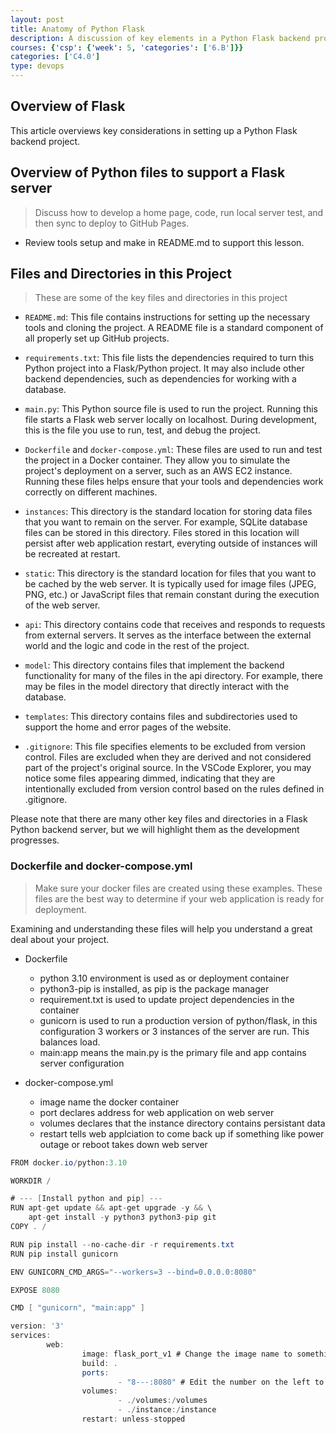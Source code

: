 ```yaml
---
layout: post
title: Anatomy of Python Flask
description: A discussion of key elements in a Python Flask backend project.  This includes preparing a project for deployment.
courses: {'csp': {'week': 5, 'categories': ['6.B']}}
categories: ['C4.0']
type: devops
---
```


## Overview of Flask
This article overviews key considerations in setting up a Python Flask backend project.

## Overview of Python files to support a Flask server
> Discuss how to develop a home page, code, run local server test, and then sync to deploy to GitHub Pages.
- Review tools setup and make in README.md to support this lesson.  

## Files and Directories in this Project
> These are some of the key files and directories in this project

- `README.md`: This file contains instructions for setting up the necessary tools and cloning the project. A README file is a standard component of all properly set up GitHub projects.

- `requirements.txt`: This file lists the dependencies required to turn this Python project into a Flask/Python project. It may also include other backend dependencies, such as dependencies for working with a database.

- `main.py`: This Python source file is used to run the project. Running this file starts a Flask web server locally on localhost. During development, this is the file you use to run, test, and debug the project.

- `Dockerfile` and `docker-compose.yml`: These files are used to run and test the project in a Docker container. They allow you to simulate the project's deployment on a server, such as an AWS EC2 instance. Running these files helps ensure that your tools and dependencies work correctly on different machines.

- `instances`: This directory is the standard location for storing data files that you want to remain on the server. For example, SQLite database files can be stored in this directory.  Files stored in this location will persist after web application restart, everyting outside of instances will be recreated at restart.

- `static`: This directory is the standard location for files that you want to be cached by the web server. It is typically used for image files (JPEG, PNG, etc.) or JavaScript files that remain constant during the execution of the web server.

- `api`: This directory contains code that receives and responds to requests from external servers. It serves as the interface between the external world and the logic and code in the rest of the project.

- `model`: This directory contains files that implement the backend functionality for many of the files in the api directory. For example, there may be files in the model directory that directly interact with the database.

- `templates`: This directory contains files and subdirectories used to support the home and error pages of the website.

- `.gitignore`: This file specifies elements to be excluded from version control. Files are excluded when they are derived and not considered part of the project's original source. In the VSCode Explorer, you may notice some files appearing dimmed, indicating that they are intentionally excluded from version control based on the rules defined in .gitignore.

Please note that there are many other key files and directories in a Flask Python backend server, but we will highlight them as the development progresses.


### Dockerfile and docker-compose.yml
> Make sure your docker files are created using these examples.  These files are the best way to determine if your web application is ready for deployment.

Examining and understanding these files will help you understand a great deal about your project.

- Dockerfile 
    - python 3.10 environment is used as or deployment container
    - python3-pip is installed, as pip is the package manager
    - requirement.txt is used to update project dependencies in the container
    - gunicorn is used to run a production version of python/flask, in this configuration 3 workers or 3 instances of the server are run.  This balances load.
    - main:app means the main.py is the primary file and app contains server configuration
    
- docker-compose.yml
    - image name the docker container
    - port declares address for web application on web server
    - volumes declares that the instance directory contains persistant data
    - restart tells web applciation to come back up if something like power outage or reboot takes down web server



```java
FROM docker.io/python:3.10

WORKDIR /

# --- [Install python and pip] ---
RUN apt-get update && apt-get upgrade -y && \
    apt-get install -y python3 python3-pip git
COPY . /

RUN pip install --no-cache-dir -r requirements.txt
RUN pip install gunicorn

ENV GUNICORN_CMD_ARGS="--workers=3 --bind=0.0.0.0:8080"

EXPOSE 8080

CMD [ "gunicorn", "main:app" ]
```


```java
version: '3'
services:
        web:
                image: flask_port_v1 # Change the image name to something unique to your project, aka my_unique_name_v1
                build: .
                ports:
                        - "8---:8080" # Edit the number on the left to match the port you selected
                volumes:
                        - ./volumes:/volumes
                        - ./instance:/instance
                restart: unless-stopped
```
